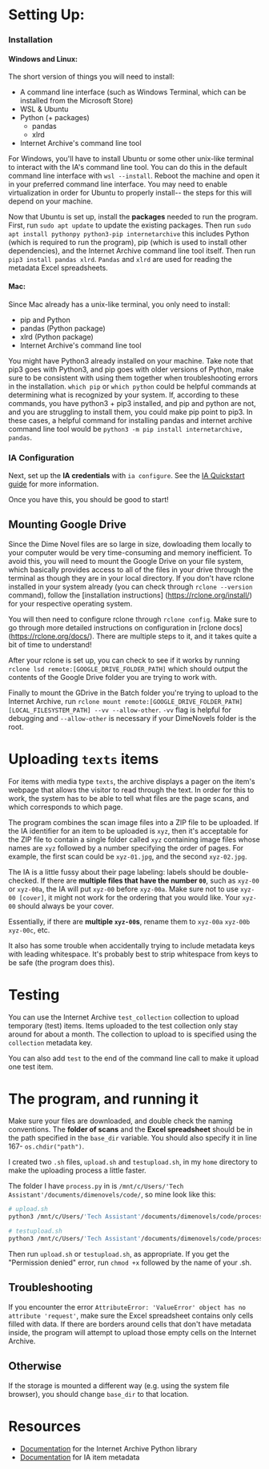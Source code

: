 # Setting Up:

### Installation
#### Windows and Linux: 
The short version of things you will need to install:
- A command line interface (such as Windows Terminal, which can be installed from the Microsoft Store)
- WSL & Ubuntu
- Python (+ packages)
    - pandas
    - xlrd
- Internet Archive's command line tool

For Windows, you'll have to install Ubuntu or some other unix-like terminal to interact with the IA's command line tool. You can do this in the default command line interface with `wsl --install`. Reboot the machine and open it in your preferred command line interface. You may need to enable virtualization in order for Ubuntu to properly install-- the steps for this will depend on your machine.

Now that Ubuntu is set up, install the **packages** needed to run the program. First, run `sudo apt update` to update the existing packages. Then run `sudo apt install pythonpy python3-pip internetarchive` this includes Python (which is required to run the program), pip (which is used to install other dependencies), and the Internet Archive command line tool itself. Then run `pip3 install pandas xlrd`. `Pandas` and `xlrd` are used for reading the metadata Excel spreadsheets.

#### Mac:
Since Mac already has a unix-like terminal, you only need to install:
- pip and Python 
- pandas (Python package)
- xlrd (Python package)
- Internet Archive's command line tool

You might have Python3 already installed on your machine. Take note that pip3 goes with Python3, and pip goes with older versions of Python, make sure to be consistent with using them together when troubleshooting errors in the installation. ```which pip``` or ```which python``` could be helpful commands at determining what is recognized by your system. If, according to these commands, you have python3 + pip3 installed, and pip and python are not, and you are struggling to install them, you could make pip point to pip3. In these cases, a helpful command for installing pandas and internet archive command line tool would be ```python3 -m pip install internetarchive, pandas```. 

### IA Configuration
Next, set up the **IA credentials** with `ia configure`. See the [IA Quickstart guide](https://archive.org/services/docs/api/internetarchive/quickstart.html) for more information.

Once you have this, you should be good to start! 

## Mounting Google Drive
Since the Dime Novel files are so large in size, dowloading them locally to your computer would be very time-consuming and memory inefficient. To avoid this, you will need to mount the Google Drive on your file system, which basically provides access to all of the files in your drive through the terminal as though they are in your local directory. If you don't have rclone installed in your system already (you can check through ```rclone --version``` command), follow the [installation instructions] (https://rclone.org/install/) for your respective operating system. 

You will then need to configure rclone through ```rclone config```. Make sure to go through more detailed instructions on configuration in [rclone docs] (https://rclone.org/docs/). There are multiple steps to it, and it takes quite a bit of time to understand!

After your rclone is set up, you can check to see if it works by running ```rclone lsd remote:[GOOGLE_DRIVE_FOLDER_PATH]``` which should output the contents of the Google Drive folder you are trying to work with. 

Finally to mount the GDrive in the Batch folder you're trying to upload to the Internet Archive, run ```rclone mount remote:[GOOGLE_DRIVE_FOLDER_PATH] [LOCAL_FILESYSTEM_PATH] --vv --allow-other```. ```-vv``` flag is helpful for debugging and ```--allow-other``` is necessary if your DimeNovels folder is the root. 

# Uploading `texts` items

For items with media type `texts`, the archive displays a pager on the item's webpage that allows the visitor to read through the text.
In order for this to work, the system has to be able to tell what files are the page scans, and which corresponds to which page.

The program combines the scan image files into a ZIP file to be uploaded. If the IA identifier for an item to be uploaded is `xyz`, then it's acceptable for the ZIP file to contain a single folder called `xyz` containing image files whose names are `xyz` followed by a number specifying the order of pages. For example, the first scan could be `xyz-01.jpg`, and the second `xyz-02.jpg`.

The IA is a little fussy about their page labeling: labels should be double-checked. If there are **multiple files that have the number `00`**, such as `xyz-00` or `xyz-00a`, the IA will put `xyz-00` before `xyz-00a`. Make sure not to use `xyz-00 [cover]`, it might not work for the ordering that you would like. Your `xyz-00` should always be your cover. 

Essentially, if there are **multiple `xyz-00`s**, rename them to `xyz-00a` `xyz-00b` `xyz-00c`, etc. 

It also has some trouble when accidentally trying to include metadata keys with leading whitespace. It's probably best to strip whitespace from keys to be safe (the program does this).

# Testing

You can use the Internet Archive `test_collection` collection to upload temporary (test) items.
Items uploaded to the test collection only stay around for about a month.
The collection to upload to is specified using the `collection` metadata key.

You can also add `test` to the end of the command line call to make it upload one test item.

# The program, and running it

Make sure your files are downloaded, and double check the naming conventions. The **folder of scans** and the **Excel spreadsheet** should be in the path specified in the `base_dir` variable. You should also specify it in line 167- `os.chdir("path")`.

I created two `.sh` files, `upload.sh` and `testupload.sh`, in my `home` directory to make the uploading process a little faster.

The folder I have `process.py` in is `/mnt/c/Users/'Tech Assistant'/documents/dimenovels/code/`, so mine look like this:

```bash
# upload.sh
python3 /mnt/c/Users/'Tech Assistant'/documents/dimenovels/code/process.py
```

```bash
# testupload.sh
python3 /mnt/c/Users/'Tech Assistant'/documents/dimenovels/code/process.py test
```

Then run `upload.sh` or `testupload.sh`, as appropriate.
If you get the "Permission denied" error, run `chmod +x` followed by the name of your .sh. 


## Troubleshooting

If you encounter the error `AttributeError: 'ValueError' object has no attribute 'request'`, make sure the Excel spreadsheet contains only cells filled with data. If there are borders around cells that don't have metadata inside, the program will attempt to upload those empty cells on the Internet Archive.

## Otherwise
If the storage is mounted a different way (e.g. using the system file browser), you should change `base_dir` to that location.

# Resources

- [Documentation](https://archive.org/services/docs/api/internetarchive/index.html) for the Internet Archive Python library
- [Documentation](https://archive.org/services/docs/api/metadata-schema/index.html) for IA item metadata
